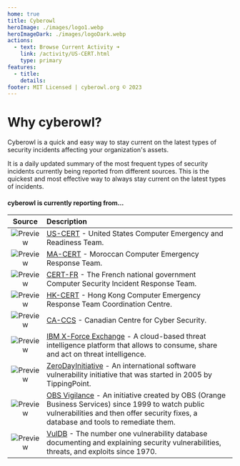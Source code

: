 ```yaml
---
home: true
title: Cyberowl
heroImage: ./images/logo1.webp
heroImageDark: ./images/logoDark.webp
actions:
  - text: Browse Current Activity ➜
    link: /activity/US-CERT.html
    type: primary
features:
  - title:
    details:
footer: MIT Licensed | cyberowl.org © 2023
---
```


# Why cyberowl?

Cyberowl is a quick and easy way to stay current on the latest types of security incidents affecting your organization's assets.

It is a daily updated summary of the most frequent types of security incidents currently being reported from different sources. This is the quickest and most effective way to always stay current on the latest types of incidents.

#### cyberowl is currently reporting from...

|Source|Description|
|:---:|:---|
|![Preview](/images/us-cert.png) |[US-CERT](https://www.cisa.gov/uscert/ncas/current-activity) - United States Computer Emergency and Readiness Team.|
|![Preview](/images/ma-cert.png)|[MA-CERT](https://www.dgssi.gov.ma/fr/macert/bulletins-de-securite.html) - Moroccan Computer Emergency Response Team.|
|![Preview](/images/cert-fr.png)|[CERT-FR](https://www.cert.ssi.gouv.fr/) - The French national government Computer Security Incident Response Team.|
|![Preview](/images/hk-cert.png)|[HK-CERT](https://www.hkcert.org/security-bulletin?item_per_page=10) - Hong Kong Computer Emergency Response Team Coordination Centre.|
|![Preview](/images/ca-ccs.png)|[CA-CCS](https://cyber.gc.ca/en/alerts-advisories) - Canadian Centre for Cyber Security. |
|![Preview](/images/ibm-x-force-exchange.png)|[IBM X-Force Exchange](https://exchange.xforce.ibmcloud.com/activity/list) - A cloud-based threat intelligence platform that allows to consume, share and act on threat intelligence.|
|![Preview](/images/zdi.png)|[ZeroDayInitiative](https://www.zerodayinitiative.com/advisories/published/) - An international software vulnerability initiative that was started in 2005 by TippingPoint.|
|![Preview](/images/vigilance.png)|[OBS Vigilance](https://vigilance.fr/) - An initiative created by OBS (Orange Business Services) since 1999 to watch public vulnerabilities and then offer security fixes, a database and tools to remediate them.|
|![Preview](/images/vuldb.png)|[VulDB](https://vuldb.com/?live.recent) - The number one vulnerability database documenting and explaining security vulnerabilities, threats, and exploits since 1970.|
